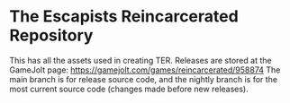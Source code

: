 # The Escapists Reincarcerated Repository

This has all the assets used in creating TER.
Releases are stored at the GameJolt page: https://gamejolt.com/games/reincarcerated/958874
The main branch is for release source code, and the nightly branch is for the most current source code (changes made before new releases).
